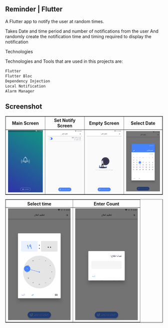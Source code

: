 ## Reminder | Flutter


A Flutter app to notify the user at random times.

Takes Date and time period and number of notifications from the user
And randomly create the notification time and timing required to display the notification

Technologies

Technologies and Tools that are used in this projects are:

    Flutter
    Flutter Bloc
    Dependency Injection
    Local Notification
    Alarm Manager


## Screenshot

<table border>
    <tr>
        <th style="text-align:center">Main Screen</th>
        <th style="text-align:center">Set Notify Screen</th>
        <th style="text-align:center">Empty Screen</th>
        <th style="text-align:center">Select Date</th>
    </tr>
    <tr>
        <td><img src="./screenshot/main_screen.png" alt="" width="200"></td>
        <td><img src="./screenshot/set_notify_screen.png" alt="" width="200"></td>
        <td><img src="./screenshot/empty_screen.png" alt="" width="200"></td>
        <td><img src="./screenshot/select_date.png" alt="" width="200"></td>
    <tr>
</table>

<table border>
    <tr>
        <th style="text-align:center">Select time</th>
        <th style="text-align:center">Enter Count</th>
    </tr>
    <tr>
        <td><img src="./screenshot/select_time.png" alt="" width="200"></td>
        <td><img src="./screenshot/enter_count.png" alt="" width="200"></td>
    <tr>
</table>


